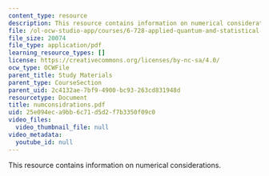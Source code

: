 ```yaml
---
content_type: resource
description: This resource contains information on numerical considerations.
file: /ol-ocw-studio-app/courses/6-728-applied-quantum-and-statistical-physics-fall-2006/25e094eca9bb6c71d5d2f7b3350f09c0_numconsidrations.pdf
file_size: 20074
file_type: application/pdf
learning_resource_types: []
license: https://creativecommons.org/licenses/by-nc-sa/4.0/
ocw_type: OCWFile
parent_title: Study Materials
parent_type: CourseSection
parent_uid: 2c4132ae-7bf9-4900-bc93-263cd831948d
resourcetype: Document
title: numconsidrations.pdf
uid: 25e094ec-a9bb-6c71-d5d2-f7b3350f09c0
video_files:
  video_thumbnail_file: null
video_metadata:
  youtube_id: null
---
```

This resource contains information on numerical considerations.